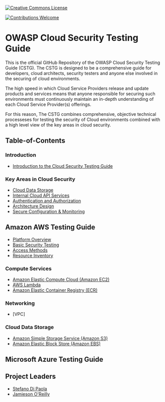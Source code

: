 [![Creative Commons License](https://licensebuttons.net/l/by-sa/4.0/88x31.png)](https://creativecommons.org/licenses/by-sa/4.0/ "CC BY-SA 4.0")

[![Contributions Welcome](https://img.shields.io/badge/contributions-welcome-brightgreen.svg?style=flat)](https://github.com/OWASP/Cloud-Testing-Guide)

# OWASP Cloud Security Testing Guide
This is the official GitHub Repository of the OWASP Cloud Security Testing Guide (CSTG). The CSTG is designed to be a comprehensive guide for developers, cloud architects, security testers and anyone else involved in the securing of cloud environments.

The high speed in which Cloud Service Providers release and update products and services means that anyone responsible for securing such environments must continuously maintain an in-depth understanding of each Cloud Service Provider(s) offerings. 

For this reason, The CSTG combines comprehensive, objective technical processeses for testing the security of Cloud environments combined with a high level view of the key areas in cloud security.




## Table-of-Contents

### Introduction


- [Introduction to the Cloud Security Testing Guide](Document/0x01-Overview.md)


### Key Areas in Cloud Security

- [Cloud Data Storage](Document/0x01-Overview.md#cloud-data-storage)
- [Internal Cloud API Services](Document/0x01-Overview.md#internal-cloud-api-services)
- [Authentication and Authorization](Document/0x01-Overview.md#authentication-and-authorization)
- [Architecture Design](Document/0x01-Overview.md#architecture-design)
- [Secure Configuration & Monitoring](Document/0x01-Overview.md#secure-configuration--monitoring)

## Amazon AWS Testing Guide

- [Platform Overview](Document/0x03a-Platform-Overview.md)
- [Basic Security Testing]()
- [Access Methods]()
- [Resource Inventory]()


### Compute Services
- [Amazon Elastic Compute Cloud (Amazon EC2)]()
- [AWS Lambda]()
- [Amazon Elastic Container Registry (ECR)]()

### Networking
- [VPC]

### Cloud Data Storage
- [Amazon Simple Storage Service (Amazon S3)]()
- [Amazon Elastic Block Store (Amazon EBS)]()

## Microsoft Azure Testing Guide

## Project Leaders
- [Stefano Di Paola](https://github.com/wisec)
- [Jamieson O'Reilly](https://github.com/orlyjamie)
